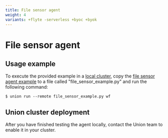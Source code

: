 ```yaml
---
title: File sensor agent
weight: 4
variants: +flyte -serverless +byoc +byok
---
```


# File sensor agent

## Usage example

To execute the provided example in a [local cluster](../../../development-cycle/running-in-a-local-cluster.md),
copy the [file sensor agent example](./file-sensor-agent-example.md) to a file called "file_sensor_example.py" and run the following command:

```shell
$ union run --remote file_sensor_example.py wf
```

## Union cluster deployment

After you have finished testing the agent locally, contact the Union team to enable it in your cluster.
